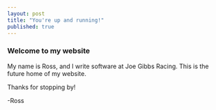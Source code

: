 ```yaml
---
layout: post
title: "You're up and running!"
published: true
---
```


### Welcome to my website

My name is Ross, and I write software at Joe Gibbs Racing.  This is the future home of my website.

Thanks for stopping by!

-Ross
